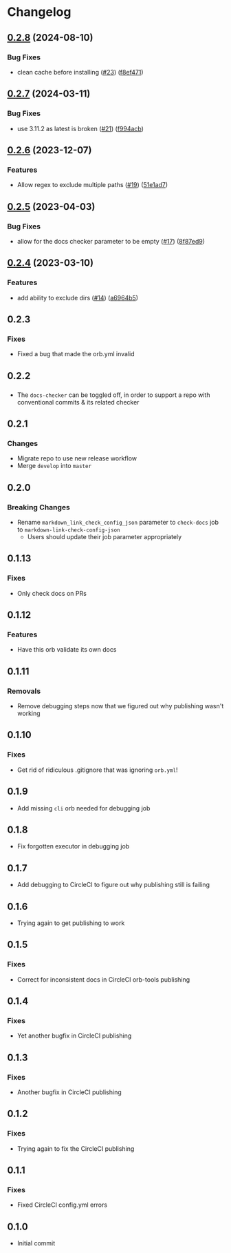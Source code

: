 # Changelog

## [0.2.8](https://github.com/kurtosis-tech/kurtosis-docs-checker-orb/compare/0.2.7...0.2.8) (2024-08-10)


### Bug Fixes

* clean cache before installing ([#23](https://github.com/kurtosis-tech/kurtosis-docs-checker-orb/issues/23)) ([f8ef471](https://github.com/kurtosis-tech/kurtosis-docs-checker-orb/commit/f8ef4714627fbb10088398b9308ff1775ddc396d))

## [0.2.7](https://github.com/kurtosis-tech/kurtosis-docs-checker-orb/compare/0.2.6...0.2.7) (2024-03-11)


### Bug Fixes

* use 3.11.2 as latest is broken ([#21](https://github.com/kurtosis-tech/kurtosis-docs-checker-orb/issues/21)) ([f994acb](https://github.com/kurtosis-tech/kurtosis-docs-checker-orb/commit/f994acb5f1eea92a10909f00d23bcddeb1f6bfbb))

## [0.2.6](https://github.com/kurtosis-tech/kurtosis-docs-checker-orb/compare/0.2.5...0.2.6) (2023-12-07)


### Features

* Allow regex to exclude multiple paths ([#19](https://github.com/kurtosis-tech/kurtosis-docs-checker-orb/issues/19)) ([51e1ad7](https://github.com/kurtosis-tech/kurtosis-docs-checker-orb/commit/51e1ad7574b1d4c09d251441d4e9f2e86ccb66a7))

## [0.2.5](https://github.com/kurtosis-tech/kurtosis-docs-checker-orb/compare/0.2.4...0.2.5) (2023-04-03)


### Bug Fixes

* allow for the docs checker parameter to be empty ([#17](https://github.com/kurtosis-tech/kurtosis-docs-checker-orb/issues/17)) ([8f87ed9](https://github.com/kurtosis-tech/kurtosis-docs-checker-orb/commit/8f87ed935c2434246742361201f50516783d3c0e))

## [0.2.4](https://github.com/kurtosis-tech/kurtosis-docs-checker-orb/compare/0.2.3...0.2.4) (2023-03-10)


### Features

* add ability to exclude dirs ([#14](https://github.com/kurtosis-tech/kurtosis-docs-checker-orb/issues/14)) ([a6964b5](https://github.com/kurtosis-tech/kurtosis-docs-checker-orb/commit/a6964b5f494c37c7169bb5410b15dffec883d89d))

## 0.2.3

### Fixes
- Fixed a bug that made the orb.yml invalid

## 0.2.2

###
- The `docs-checker` can be toggled off, in order to support a repo with conventional commits & its related checker

## 0.2.1

### Changes
* Migrate repo to use new release workflow
* Merge `develop` into `master`

## 0.2.0
### Breaking Changes
* Rename `markdown_link_check_config_json` parameter to `check-docs` job to `markdown-link-check-config-json`
    * Users should update their job parameter appropriately

## 0.1.13
### Fixes
* Only check docs on PRs

## 0.1.12
### Features
* Have this orb validate its own docs

## 0.1.11
### Removals
* Remove debugging steps now that we figured out why publishing wasn't working

## 0.1.10
### Fixes
* Get rid of ridiculous .gitignore that was ignoring `orb.yml`!

## 0.1.9
* Add missing `cli` orb needed for debugging job

## 0.1.8
* Fix forgotten executor in debugging job

## 0.1.7
* Add debugging to CircleCI to figure out why publishing still is failing

## 0.1.6
* Trying again to get publishing to work

## 0.1.5
### Fixes
* Correct for inconsistent docs in CircleCI orb-tools publishing

## 0.1.4
### Fixes
* Yet another bugfix in CircleCI publishing

## 0.1.3
### Fixes
* Another bugfix in CircleCI publishing

## 0.1.2
### Fixes
* Trying again to fix the CircleCI publishing

## 0.1.1
### Fixes
* Fixed CircleCI config.yml errors

## 0.1.0
* Initial commit
